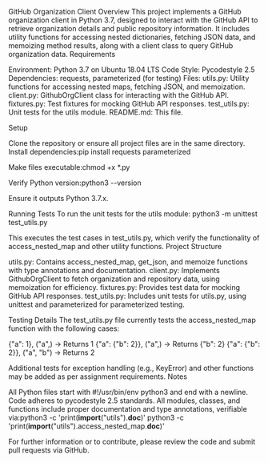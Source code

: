 GitHub Organization Client
Overview
This project implements a GitHub organization client in Python 3.7, designed to interact with the GitHub API to retrieve organization details and public repository information. It includes utility functions for accessing nested dictionaries, fetching JSON data, and memoizing method results, along with a client class to query GitHub organization data.
Requirements

Environment: Python 3.7 on Ubuntu 18.04 LTS
Code Style: Pycodestyle 2.5
Dependencies: requests, parameterized (for testing)
Files:
utils.py: Utility functions for accessing nested maps, fetching JSON, and memoization.
client.py: GithubOrgClient class for interacting with the GitHub API.
fixtures.py: Test fixtures for mocking GitHub API responses.
test_utils.py: Unit tests for the utils module.
README.md: This file.



Setup

Clone the repository or ensure all project files are in the same directory.
Install dependencies:pip install requests parameterized


Make files executable:chmod +x *.py


Verify Python version:python3 --version

Ensure it outputs Python 3.7.x.

Running Tests
To run the unit tests for the utils module:
python3 -m unittest test_utils.py

This executes the test cases in test_utils.py, which verify the functionality of access_nested_map and other utility functions.
Project Structure

utils.py: Contains access_nested_map, get_json, and memoize functions with type annotations and documentation.
client.py: Implements GithubOrgClient to fetch organization and repository data, using memoization for efficiency.
fixtures.py: Provides test data for mocking GitHub API responses.
test_utils.py: Includes unit tests for utils.py, using unittest and parameterized for parameterized testing.

Testing Details
The test_utils.py file currently tests the access_nested_map function with the following cases:

{"a": 1}, ("a",) → Returns 1
{"a": {"b": 2}}, ("a",) → Returns {"b": 2}
{"a": {"b": 2}}, ("a", "b") → Returns 2

Additional tests for exception handling (e.g., KeyError) and other functions may be added as per assignment requirements.
Notes

All Python files start with #!/usr/bin/env python3 and end with a newline.
Code adheres to pycodestyle 2.5 standards.
All modules, classes, and functions include proper documentation and type annotations, verifiable via:python3 -c 'print(__import__("utils").__doc__)'
python3 -c 'print(__import__("utils").access_nested_map.__doc__)'



For further information or to contribute, please review the code and submit pull requests via GitHub.
